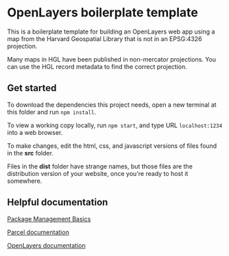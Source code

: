 # OpenLayers boilerplate template
This is a boilerplate template for building an OpenLayers web app using a map from the Harvard Geospatial Library that is not in an EPSG:4326 projection.

Many maps in HGL have been published in non-mercator projections. You can use the HGL record metadata to find the correct projection.

## Get started
To download the dependencies this project needs, open a new terminal at this folder and run `npm install`.

To view a working copy locally, run `npm start`, and type URL `localhost:1234` into a web browser.

To make changes, edit the html, css, and javascript versions of files found in the **src** folder.

Files in the **dist** folder have strange names, but those files are the distribution version of your website, once you're ready to host it somewhere.

## Helpful documentation

[Package Management Basics](https://developer.mozilla.org/en-US/docs/Learn/Tools_and_testing/Understanding_client-side_tools/Package_management)

[Parcel documentation](https://parceljs.org/docs/)

[OpenLayers documentation](https://openlayers.org/en/latest/apidoc/)